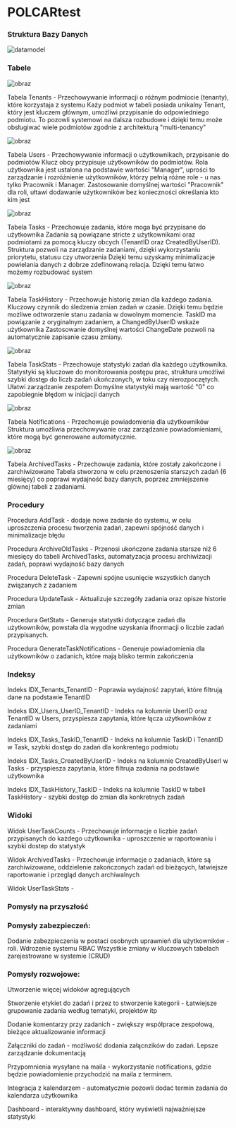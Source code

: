 # POLCARtest
### Struktura Bazy Danych 
![datamodel](https://github.com/user-attachments/assets/04951b2c-d884-43a5-9fd3-77282f58f732)
### Tabele
![obraz](https://github.com/user-attachments/assets/1af6e0b4-8792-4eb1-97b2-4d34a74a1c7f)

Tabela Tenants - Przechowywanie informacji o różnym podmiocie (tenanty), które korzystaja z systemu 
Każy podmiot w tabeli posiada unikalny Tenant, który jest kluczem głównym, umożliwi przypisanie do odpowiedniego podmiotu. 
To pozowli systemowi na dalsza rozbudowe i dzięki temu może obsługiwać wiele podmiotów zgodnie z architekturą "multi-tenancy"

![obraz](https://github.com/user-attachments/assets/30a5f868-3111-4f5f-9673-2f442d940d10)

Tabela Users - Przechowywanie informacji o użytkownikach, przypisanie do podmiotów 
Klucz obcy przypisuje użytkowników do podmiotów. Rola użytkownika jest ustalona na podstawie wartości "Manager", uprości to zarządzanie i rozróżnienie użytkowników, którzy pełnią różne role - u nas tylko Pracownik i Manager. 
Zastosowanie domyślnej wartości "Pracownik" dla roli, ułtawi dodawanie użytkowników bez konieczności określania kto kim jest

![obraz](https://github.com/user-attachments/assets/4def1dd3-4f65-4734-9524-5e5534911b24)

Tabela Tasks - Przechowuje zadania, które moga być przypisane do użytkownika
Zadania są powiązane stricte z użytkownikami oraz podmiotami za pomocą kluczy obcych (TenantID oraz CreatedByUserID). Struktura pozwoli na zarządzanie zadaniami, dzięki wykorzystaniu priorytetu, statusu czy utworzenia
Dzięki temu uzyskamy minimalizacje powielania danych z dobrze zdefinowaną relacja. Dzięki temu łatwo możemy rozbudować system

![obraz](https://github.com/user-attachments/assets/2330f7ac-5189-45b3-bfa5-2a3cb9c3c083)

Tabela TaskHistory - Przechowuje historię zmian dla każdego zadania.
Kluczowy czynnik do śledzenia zmian zadań w czasie. Dzięki temu będzie możliwe odtworzenie stanu zadania w dowolnym momencie. TaskID ma powiązanie z oryginalnym zadaniem, a ChangedByUserID wskaże użytkownika 
Zastosowanie domyślnej wartości ChangeDate pozwoli na automatycznie zapisanie czasu zmiany.

![obraz](https://github.com/user-attachments/assets/23f54f1e-7128-4c3f-993d-24aae5bbf13b)

Tabela TaskStats - Przechowuje statystyki zadań dla każdego użytkownika.
Statystyki są kluczowe do monitorowania postępu prac, struktura umożliwi szybki dostęp do liczb zadań ukończonych, w toku czy nierozpoczętych. Ułatwi zarządzanie zespołem
Domyślne statystyki mają wartość "0" co zapobiegnie błędom w inicjacji danych 

![obraz](https://github.com/user-attachments/assets/54cd6fa7-b827-47ed-abfd-12e4bbcdedbf)

Tabela Notifications - Przechowuje powiadomienia dla użytkowników
Struktura umożliwia przechowywanie oraz zarządzanie powiadomieniami, które mogą być generowane automatycznie.

![obraz](https://github.com/user-attachments/assets/4c66a0f4-897d-468c-8dda-415e1563187b)

Tabela ArchivedTasks - Przechowuje zadania, które zostały zakończone i zarchiwizowane 
Tabela stworzona w celu przenoszenia starszych zadań (6 miesięcy) co poprawi wydajność bazy danych, poprzez zmniejszenie glównej tabeli z zadaniami.

### Procedury 
Procedura AddTask - dodaje nowe zadanie do systemu, w celu uproszczenia procesu tworzenia zadań, zapewni spójność danych i minimalizacje błędu

Procedura ArchiveOldTasks - Przenosi ukończone zadania starsze niż 6 miesięcy do tabeli ArchivedTasks, automatyzacja procesu archiwizacji zadań, poprawi wydajność bazy danych

Procedura DeleteTask - Zapewni spójne usunięcie wszystkich danych związanych z zadaniem

Procedura UpdateTask - Aktualizuje szczegóły zadania oraz opisze historie zmian

Procedura GetStats - Generuje statystki dotyczące zadań dla użytkowników, powstała dla wygodne uzyskania ifnormacji o liczbie zadań przypisanych. 

Procedura GenerateTaskNotifications - Generuje powiadomienia dla użytkowników o zadanich, które mają blisko termin zakończenia 

### Indeksy 
Indeks IDX_Tenants_TenantID - Poprawia wydajność zapytań, które filtrują dane na podstawie TenantID

Indeks IDX_Users_UserID_TenantID - Indeks na kolumnie UserID oraz TenantID w Users, przyspiesza zapytania, które łącza użytkowników z zadaniami

Indeks IDX_Tasks_TaskID_TenantID - Indeks na kolumnie TaskID i TenantID w Task, szybki dostęp do zadań dla konkrentego podmiotu

Indeks IDX_Tasks_CreatedByUserID - Indeks na kolumnie CreatedByUserI w Tasks - przyspiesza zapytania, które filtruja zadania na podstawie użytkownika

Indeks IDX_TaskHistory_TaskID - Indeks na kolumnie TaskID w tabeli TaskHistory - szybki dostęp do zmian dla konkretnych zadań 
### Widoki
Widok UserTaskCounts - Przechowuje informacje o liczbie zadań przypisanych do każdego użytkownika - uproszczenie w raportowaniu i szybki dostep do statystyk 

Widok ArchivedTasks - Przechowuje informacje o zadaniach, które są zarchiwizowane, oddzielenie zakończonych zadań od bieżących, łatwiejsze raportowanie i przegląd danych archiwalnych

Widok UserTaskStats - 

### Pomysły na przyszłość 
### Pomysły zabezpieczeń:
Dodanie zabezpieczenia w postaci osobnych uprawnień dla użytkowników - roli. Wdrozenie systemu RBAC
Wszystkie zmiany w kluczowych tabelach zarejestrowane w systemie (CRUD)

### Pomysły rozwojowe:
Utworzenie więcej widoków agregujących

Stworzenie etykiet do zadań i przez to stworzenie kategorii - Łatwiejsze grupowanie zadania według tematyki, projektów itp

Dodanie komentarzy przy zadanich - zwiększy współprace zespołową, bieżące aktualizowanie informacji

Załączniki do zadań - możliwość dodania załącnzików do zadań. Lepsze zarządzanie dokumentacją

Przypomnienia wysyłane na maila - wykorzystanie notifications, gdzie będzie powiadomienie przychodzić na maila z terminem. 

Integracja z kalendarzem - automatycznie pozowli dodać termin zadania do kalendarza użytkownika 

Dashboard - interaktywny dashboard, który wyświetli najważniejsze statystyki


